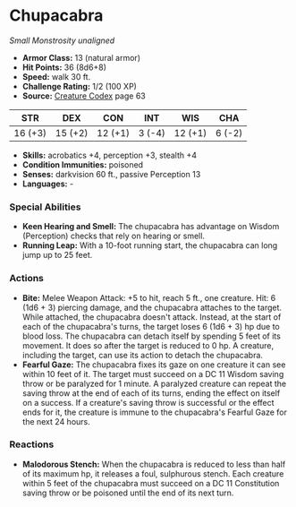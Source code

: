 # Chupacabra

*Small* *Monstrosity* *unaligned*

- **Armor Class:** 13 (natural armor)
- **Hit Points:** 36 (8d6+8)
- **Speed:** walk 30 ft.
- **Challenge Rating:** 1/2 (100 XP)
- **Source:** [Creature Codex](https://koboldpress.com/kpstore/product/creature-codex-for-5th-edition-dnd) page 63

| STR | DEX | CON | INT | WIS | CHA |
| --- | --- | --- | --- | --- | --- |
| 16 (+3) | 15 (+2) | 12 (+1) | 3 (-4) | 12 (+1) | 6 (-2) |

- **Skills:** acrobatics +4, perception +3, stealth +4
- **Condition Immunities:** poisoned
- **Senses:** darkvision 60 ft., passive Perception 13
- **Languages:** -

### Special Abilities

- **Keen Hearing and Smell:** The chupacabra has advantage on Wisdom (Perception) checks that rely on hearing or smell.
- **Running Leap:** With a 10-foot running start, the chupacabra can long jump up to 25 feet.

### Actions

- **Bite:** Melee Weapon Attack: +5 to hit, reach 5 ft., one creature. Hit: 6 (1d6 + 3) piercing damage, and the chupacabra attaches to the target. While attached, the chupacabra doesn't attack. Instead, at the start of each of the chupacabra's turns, the target loses 6 (1d6 + 3) hp due to blood loss. The chupacabra can detach itself by spending 5 feet of its movement. It does so after the target is reduced to 0 hp. A creature, including the target, can use its action to detach the chupacabra.
- **Fearful Gaze:** The chupacabra fixes its gaze on one creature it can see within 10 feet of it. The target must succeed on a DC 11 Wisdom saving throw or be paralyzed for 1 minute. A paralyzed creature can repeat the saving throw at the end of each of its turns, ending the effect on itself on a success. If a creature's saving throw is successful or the effect ends for it, the creature is immune to the chupacabra's Fearful Gaze for the next 24 hours.

### Reactions

- **Malodorous Stench:** When the chupacabra is reduced to less than half of its maximum hp, it releases a foul, sulphurous stench. Each creature within 5 feet of the chupacabra must succeed on a DC 11 Constitution saving throw or be poisoned until the end of its next turn.



